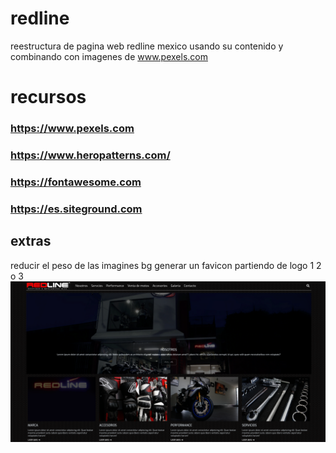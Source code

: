 # redline
reestructura de pagina web redline mexico usando su contenido y combinando con imagenes de www.pexels.com

# recursos
### https://www.pexels.com
### https://www.heropatterns.com/
### https://fontawesome.com
### https://es.siteground.com


## extras
reducir el peso de las imagines bg
generar un favicon partiendo de logo 1 2 o 3
![Screenshot](maqueta1.png)
